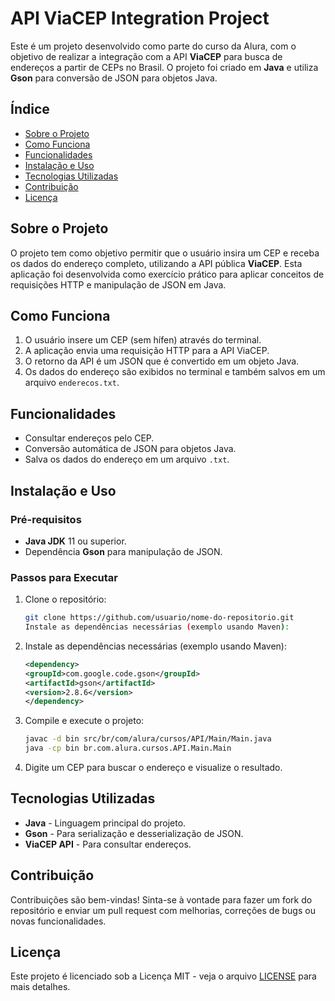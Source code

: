 # API ViaCEP Integration Project

Este é um projeto desenvolvido como parte do curso da Alura, com o objetivo de realizar a integração com a API **ViaCEP** para busca de endereços a partir de CEPs no Brasil. O projeto foi criado em **Java** e utiliza **Gson** para conversão de JSON para objetos Java.

## Índice

- [Sobre o Projeto](#sobre-o-projeto)
- [Como Funciona](#como-funciona)
- [Funcionalidades](#funcionalidades)
- [Instalação e Uso](#instalação-e-uso)
- [Tecnologias Utilizadas](#tecnologias-utilizadas)
- [Contribuição](#contribuição)
- [Licença](#licença)

## Sobre o Projeto

O projeto tem como objetivo permitir que o usuário insira um CEP e receba os dados do endereço completo, utilizando a API pública **ViaCEP**. Esta aplicação foi desenvolvida como exercício prático para aplicar conceitos de requisições HTTP e manipulação de JSON em Java.

## Como Funciona

1. O usuário insere um CEP (sem hífen) através do terminal.
2. A aplicação envia uma requisição HTTP para a API ViaCEP.
3. O retorno da API é um JSON que é convertido em um objeto Java.
4. Os dados do endereço são exibidos no terminal e também salvos em um arquivo `enderecos.txt`.

## Funcionalidades

- Consultar endereços pelo CEP.
- Conversão automática de JSON para objetos Java.
- Salva os dados do endereço em um arquivo `.txt`.

## Instalação e Uso

### Pré-requisitos

- **Java JDK** 11 ou superior.
- Dependência **Gson** para manipulação de JSON.

### Passos para Executar

1. Clone o repositório:
   ```bash
   git clone https://github.com/usuario/nome-do-repositorio.git
   Instale as dependências necessárias (exemplo usando Maven):
2. Instale as dependências necessárias (exemplo usando Maven):
    ```xml
    <dependency>
    <groupId>com.google.code.gson</groupId>
    <artifactId>gson</artifactId>
    <version>2.8.6</version>
    </dependency>
3. Compile e execute o projeto:
    ```bash
    javac -d bin src/br/com/alura/cursos/API/Main/Main.java
    java -cp bin br.com.alura.cursos.API.Main.Main
4. Digite um CEP para buscar o endereço e visualize o resultado.

## Tecnologias Utilizadas
- **Java** - Linguagem principal do projeto.
- **Gson** - Para serialização e desserialização de JSON.
- **ViaCEP API** - Para consultar endereços.

## Contribuição
Contribuições são bem-vindas! Sinta-se à vontade para fazer um fork do repositório e enviar um pull request com melhorias, correções de bugs ou novas funcionalidades.

## Licença
Este projeto é licenciado sob a Licença MIT - veja o arquivo [LICENSE](LICENSE) para mais detalhes.